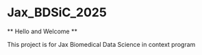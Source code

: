 # Jax_BDSiC_2025
** Hello and Welcome **

This project is for Jax Biomedical Data Science in context program
